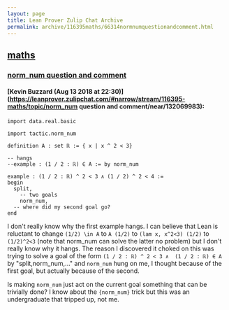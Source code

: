 ```yaml
---
layout: page
title: Lean Prover Zulip Chat Archive 
permalink: archive/116395maths/66314normnumquestionandcomment.html
---
```


## [maths](index.html)
### [norm_num question and comment](66314normnumquestionandcomment.html)

#### [Kevin Buzzard (Aug 13 2018 at 22:30)](https://leanprover.zulipchat.com/#narrow/stream/116395-maths/topic/norm_num question and comment/near/132069983):
```lean
import data.real.basic 

import tactic.norm_num 

definition A : set ℝ := { x | x ^ 2 < 3}

-- hangs
--example : (1 / 2 : ℝ) ∈ A := by norm_num

example : (1 / 2 : ℝ) ^ 2 < 3 ∧ (1 / 2) ^ 2 < 4 :=
begin
  split,
    -- two goals
    norm_num,
  -- where did my second goal go?
end 
```

I don't really know why the first example hangs. I can believe that Lean is reluctant to change `(1/2) \in A` to `A (1/2)` to `(lam x, x^2<3) (1/2)` to `(1/2)^2<3` (note that norm_num can solve the latter no problem) but I don't really know why it hangs. The reason I discovered it choked on this was trying to solve a goal of the form `(1 / 2 : ℝ) ^ 2 < 3 ∧  (1 / 2 : ℝ) ∈ A` by "split,norm_num,..." and `norm_num` hung on me, I thought because of the first goal, but actually because of the second.

Is making `norm_num` just act on the current goal something that can be trivially done? I know about the `{norm_num}` trick but this was an undergraduate that tripped up, not me.

